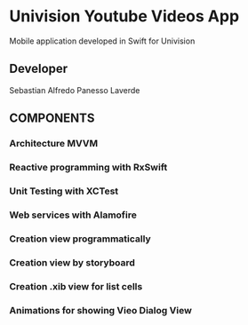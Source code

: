 
# Univision Youtube Videos App

Mobile application developed in Swift for Univision

## Developer

Sebastian Alfredo Panesso Laverde

## COMPONENTS

### Architecture MVVM
### Reactive programming with RxSwift
### Unit Testing with XCTest
### Web services with Alamofire
### Creation view programmatically
### Creation view by storyboard
### Creation .xib view for list cells
### Animations for showing Vieo Dialog View







